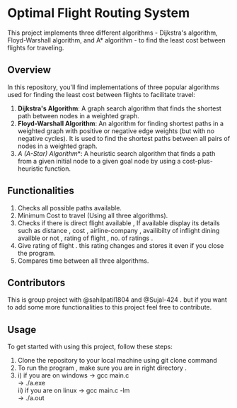 # Optimal Flight Routing System

This project implements three different algorithms - Dijkstra's algorithm, Floyd-Warshall algorithm, and A* algorithm - to find the least cost between flights for traveling.

## Overview

In this repository, you'll find implementations of three popular algorithms used for finding the least cost between flights to facilitate travel:

1. **Dijkstra's Algorithm**: A graph search algorithm that finds the shortest path between nodes in a weighted graph.
2. **Floyd-Warshall Algorithm**: An algorithm for finding shortest paths in a weighted graph with positive or negative edge weights (but with no negative cycles). It is used to find the shortest paths between all pairs of nodes in a weighted graph.
3. **A* (A-Star) Algorithm**: A heuristic search algorithm that finds a path from a given initial node to a given goal node by using a cost-plus-heuristic function.

## Functionalities

1. Checks all possible paths available.
2. Minimum Cost to travel (Using all three algorithms).
3. Checks if there is direct flight available , If available display its details such as distance , cost , airline-company , availibilty of inflight dining availble or not , rating of flight , no. of ratings . 
4. Give rating of flight . this rating changes and stores it even if you close the program.
5. Compares time between all three algorithms.



## Contributors 

This is group project with @sahilpatil1804 and @Sujal-424 . but if you want to add some more functionalities to this project feel free to contribute.

## Usage

To get started with using this project, follow these steps:

1. Clone the repository to your local machine using git clone command
2. To run the program , make sure you are in right directory .
3. i) if you are on windows -> gcc main.c
    <br>                       -> ./a.exe<br>
   ii) if you are on linux -> gcc main.c -lm
    <br>                       -> ./a.out

